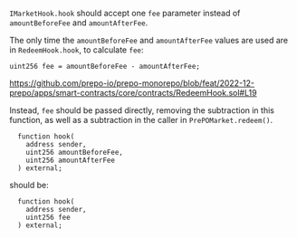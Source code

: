 `IMarketHook.hook` should accept one `fee` parameter instead of `amountBeforeFee` and `amountAfterFee`.

The only time the `amountBeforeFee` and `amountAfterFee` values are used are in `RedeemHook.hook`, to calculate `fee`:
```
uint256 fee = amountBeforeFee - amountAfterFee;
```

https://github.com/prepo-io/prepo-monorepo/blob/feat/2022-12-prepo/apps/smart-contracts/core/contracts/RedeemHook.sol#L19

Instead, `fee` should be passed directly, removing the subtraction in this function, as well as a subtraction in the caller in `PrePOMarket.redeem()`.

```
  function hook(
    address sender,
    uint256 amountBeforeFee,
    uint256 amountAfterFee
  ) external;
```

should be:
```
  function hook(
    address sender,
    uint256 fee
  ) external;
```